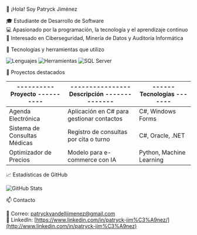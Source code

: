 👋 ¡Hola! Soy Patryck Jiménez

🎓 Estudiante de Desarrollo de Software  
💻 Apasionado por la programación, la tecnología y el aprendizaje continuo  
🔐 Interesado en Ciberseguridad, Minería de Datos y Auditoría Informática  


🚀 Tecnologías y herramientas que utilizo

![Lenguajes](https://skillicons.dev/icons?i=cs,java,python,html,css,js,sql)
![Herramientas](https://skillicons.dev/icons?i=git,github,vscode,visualstudio,mysql,oracle,mssql)
![SQL Server](https://www.pinterest.com/pin/580260733214696839/)



📌 Proyectos destacados

|---------- Proyecto ----------|---------------- Descripción --------------|------ Tecnologías -------|
|------------------------------|-------------------------------------------|--------------------------|
| Agenda Electrónica           | Aplicación en C# para gestionar contactos |    C#, Windows Forms     |
| Sistema de Consultas Médicas | Registro de consultas por cita o turno    |    C#, Oracle, .NET      |
| Optimizador de Precios       | Modelo para e-commerce con IA             | Python, Machine Learning |


📈 Estadísticas de GitHub

![GitHub Stats](https://github-readme-stats.vercel.app/api?username=jpatryck04&show_icons=true&theme=radical)


📫 Contacto

📧 Correo: patryckyandelljimenez@gmail.com  
💼 LinkedIn: [https://www.linkedin.com/in/patryck-jim%C3%A9nez/](http://www.linkedin.com/in/patryck-jim%C3%A9nez)
